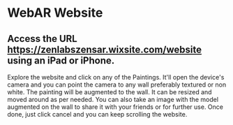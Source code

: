 # WebAR Website 

## Access the URL https://zenlabszensar.wixsite.com/website using an iPad or iPhone. 
Explore the website and click on any of the Paintings. It'll open the device's camera and you can point the camera to any wall preferably textured or non white. The painting will be augmented to the wall. It can be resized and moved around as per needed. You can also take an image with the model augmented on the wall to share it with your friends or for further use. Once done, just click cancel and you can keep scrolling the website.
